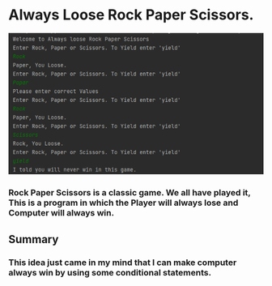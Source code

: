 # Always Loose Rock Paper Scissors.
![Rock Paper Scissors Output](Output.png)
### Rock Paper Scissors is a classic game. We all have played it, This is a program in which the Player will always lose and Computer will always win.
## Summary
### This idea just came in my mind that I can make computer always win by using some conditional statements.